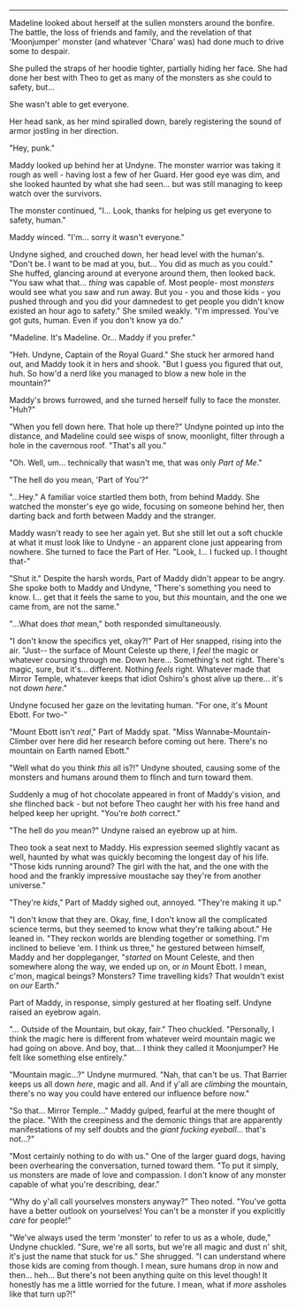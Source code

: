 *****

Madeline looked about herself at the sullen monsters around the bonfire. The battle, the loss of friends and family, and the revelation of that 'Moonjumper' monster (and whatever 'Chara' was) had done much to drive some to despair.

She pulled the straps of her hoodie tighter, partially hiding her face. She had done her best with Theo to get as many of the monsters as she could to safety, but...

She wasn't able to get everyone.

Her head sank, as her mind spiralled down, barely registering the sound of armor jostling in her direction.

"Hey, punk."

Maddy looked up behind her at Undyne. The monster warrior was taking it rough as well - having lost a few of her Guard. Her good eye was dim, and she looked haunted by what she had seen... but was still managing to keep watch over the survivors.

The monster continued, "I... Look, thanks for helping us get everyone to safety, human."

Maddy winced. "I'm... sorry it wasn't everyone."

Undyne sighed, and crouched down, her head level with the human's. "Don't be. I want to be mad at you, but... You did as much as you could." She huffed, glancing around at everyone around them, then looked back. "You saw what that... *thing* was capable of. Most people- most *monsters* would see what you saw and run away. But you - you and those kids - you pushed through and you did your damnedest to get people you didn't know existed an hour ago to safety." She smiled weakly. "I'm impressed. You've got guts, human. Even if you don't know ya do."

"Madeline. It's Madeline. Or... Maddy if you prefer."

"Heh. Undyne, Captain of the Royal Guard." She stuck her armored hand out, and Maddy took it in hers and shook. "But I guess you figured that out, huh. So how'd a nerd like you managed to blow a new hole in the mountain?"

Maddy's brows furrowed, and she turned herself fully to face the monster. "Huh?"

"When you fell down here. That hole up there?" Undyne pointed up into the distance, and Madeline could see wisps of snow, moonlight, filter through a hole in the cavernous roof. "That's all you."

"Oh. Well, um... technically that wasn't me, that was only *Part of Me*."

"The hell do you mean, 'Part of You'?"

"...Hey." A familiar voice startled them both, from behind Maddy. She watched the monster's eye go wide, focusing on someone behind her, then darting back and forth between Maddy and the stranger.

Maddy wasn't ready to see her again yet. But she still let out a soft chuckle at what it must look like to Undyne - an apparent clone just appearing from nowhere. She turned to face the Part of Her. "Look, I... I fucked up. I thought that-"

"Shut it." Despite the harsh words, Part of Maddy didn't appear to be angry. She spoke both to Maddy and Undyne, "There's something you need to know. I... get that it feels the same to you, but *this* mountain, and the one we came from, are not the same."

"...What does *that* mean," both responded simultaneously.

"I don't know the specifics yet, okay?!" Part of Her snapped, rising into the air. "Just-- the surface of Mount Celeste up there, I *feel* the magic or whatever coursing through me. Down here... Something's not right. There's magic, sure, but it's... different. Nothing *feels* right. Whatever made that Mirror Temple, whatever keeps that idiot Oshiro's ghost alive up there... it's not *down here*."

Undyne focused her gaze on the levitating human. "For one, it's Mount Ebott. For two-"

"Mount Ebott isn't *real*," Part of Maddy spat. "Miss Wannabe-Mountain-Climber over here did her research before coming out here. There's no mountain on Earth named Ebott."

"Well what do you think *this* all is?!" Undyne shouted, causing some of the monsters and humans around them to flinch and turn toward them.

Suddenly a mug of hot chocolate appeared in front of Maddy's vision, and she flinched back - but not before Theo caught her with his free hand and helped keep her upright. "You're *both* correct."

"The hell do *you* mean?" Undyne raised an eyebrow up at him.

Theo took a seat next to Maddy. His expression seemed slightly vacant as well, haunted by what was quickly becoming the longest day of his life. "Those kids running around? The girl with the hat, and the one with the hood and the frankly impressive moustache say they're from another universe."

"They're *kids*," Part of Maddy sighed out, annoyed. "They're making it up."

"I don't know that they are. Okay, fine, I don't know all the complicated science terms, but they seemed to know what they're talking about." He leaned in. "They reckon worlds are blending together or something. I'm inclined to believe 'em. I think us three," he gestured between himself, Maddy and her doppleganger, "*started* on Mount Celeste, and then somewhere along the way, we ended up on, or *in* Mount Ebott. I mean, c'mon, magical beings? Monsters? Time travelling kids? That wouldn't exist on *our* Earth."

Part of Maddy, in response, simply gestured at her floating self. Undyne raised an eyebrow again.

"... Outside of the Mountain, but okay, fair." Theo chuckled. "Personally, I think the magic here is different from whatever weird mountain magic we had going on above. And boy, that... I think they called it Moonjumper? He felt like something else entirely."

"Mountain magic...?" Undyne murmured. "Nah, that can't be us. That Barrier keeps us all down *here*, magic and all. And if y'all are *climbing* the mountain, there's no way you could have entered our influence before now."

"So that... Mirror Temple..." Maddy gulped, fearful at the mere thought of the place. "With the creepiness and the demonic things that are apparently manifestations of my self doubts and the *giant fucking eyeball*... that's not...?"

"Most certainly nothing to do with us." One of the larger guard dogs, having been overhearing the conversation, turned toward them. "To put it simply, us monsters are made of love and compassion. I don't know of any monster capable of what you're describing, dear."

"Why do y'all call yourselves monsters anyway?" Theo noted. "You've gotta have a better outlook on yourselves! You can't be a monster if you explicitly *care* for people!"

"We've always used the term 'monster' to refer to us as a whole, dude," Undyne chuckled. "Sure, we're all sorts, but we're all magic and dust n' shit, it's just the name that stuck for us." She shrugged. "I can understand where those kids are coming from though. I mean, sure humans drop in now and then... heh... But there's not been anything quite on this level though! It honestly has me a little worried for the future. I mean, what if *more* assholes like that turn up?!"